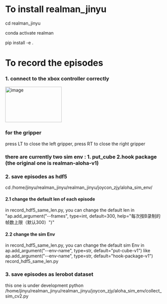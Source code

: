 # To install realman_jinyu
cd realman_jinyu

conda activate realman

pip install -e .

# To record the episodes
### 1. connect to the xbox controller correctly
<img width="180" height="113" alt="image" src="https://github.com/user-attachments/assets/ac2ace4e-d7da-4be6-8ede-bb3e68768f88" />

### for the gripper
press LT to close the left gripper, press RT to close the right gripper
### there are currently two sim env : 1. put_cube 2.hook package (the original one is realman-aloha-v1)
### 2. save episodes as hdf5
cd /home/jinyu/realman_jinyu/realman_jinyu/joycon_zjy/aloha_sim_env/
#### 2.1 change the default len of each episode 
in record_hdf5_same_len.py, you can change the default len in "ap.add_argument("--frames", type=int, default=300, help="每次按B录制的帧数上限（默认300）")"
#### 2.2 change the sim Env 
in record_hdf5_same_len.py, you can change the default sim Env in ap.add_argument("--env-name", type=str, default="put-cube-v1") like ap.add_argument("--env-name", type=str, default="hook-package-v1") 
record_hdf5_same_len.py
### 3. save episodes as lerobot dataset
this one is under development
python /home/jinyu/realman_jinyu/realman_jinyu/joycon_zjy/aloha_sim_env/collect_sim_cv2.py

